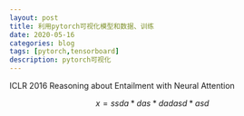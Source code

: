 ```yaml
---
layout: post
title: 利用pytorch可视化模型和数据、训练
date: 2020-05-16
categories: blog
tags: [pytorch,tensorboard]
description: pytorch可视化
---
```


ICLR 2016 Reasoning about Entailment with Neural Attention

 


$$
x = ssda*das*dadasd*asd
$$

